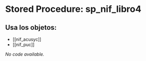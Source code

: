 # Stored Procedure: sp_nif_libro4

## Usa los objetos:
- [[nif_acusyc]]
- [[nif_puc]]

*No code available.*
